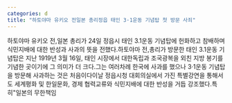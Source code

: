 ```yaml
---
categories: d
title: "하토야마 유키오 전일본 총리정읍 태인 3·1운동 기념탑 첫 방문 사죄"
---
```

하토야마 유키오 전,일본 총리가 24일 정읍시 태인 3.1운동 기념탑에 헌화하고 참배하며 식민지배에 대한 반성과 사과의 뜻을 전했다.하토야마 전,총리가 방문한 태인 3.1운동 기념탑은 지난 1919년 3월 16일, 태인 시장에서 대한독립과 조국광복을 외친 지방 봉기를 기념한 곳이기에 그 의미가 더 크다.그는 여러차례 한국에 사과를 했으나 3·1운동 기념탑을 방문해 사과하는 것은 처음이다이날 정읍시청 대회의실에서 가진 특별강연을 통해서도 세계평화 및 한일문화, 경제 협력교류와 식민지배에 대한 반성을 거듭 강조했다.특히"일본의 무한책임